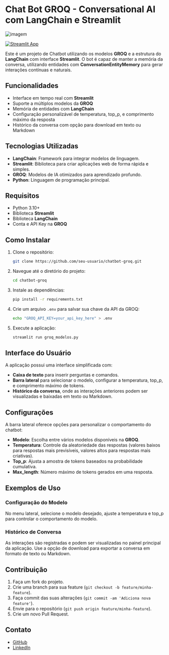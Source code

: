 # Chat Bot GROQ - Conversational AI com LangChain e Streamlit

![imagem](https://cdn.asp.events/CLIENT_Informa__AADDE28D_5056_B739_5481D63BF875B0DF/sites/ai-summit-NY-2022/media/libraries/exhibitors/0b84f0a6-3bbd-11ee-bff906bd0f937899-cover-image.png)

[![Streamlit App](https://static.streamlit.io/badges/streamlit_badge_black_white.svg)](https://groq-modelos.streamlit.app/)

Este é um projeto de Chatbot utilizando os modelos **GROQ** e a estrutura do **LangChain** com interface **Streamlit**. O bot é capaz de manter a memória da conversa, utilizando entidades com **ConversationEntityMemory** para gerar interações contínuas e naturais.


## Funcionalidades

- Interface em tempo real com **Streamlit**
- Suporte a múltiplos modelos da **GROQ**
- Memória de entidades com **LangChain**
- Configuração personalizável de temperatura, top_p, e comprimento máximo da resposta
- Histórico da conversa com opção para download em texto ou Markdown

## Tecnologias Utilizadas

- **LangChain**: Framework para integrar modelos de linguagem.
- **Streamlit**: Biblioteca para criar aplicações web de forma rápida e simples.
- **GROQ**: Modelos de IA otimizados para aprendizado profundo.
- **Python**: Linguagem de programação principal.

## Requisitos

- Python 3.10+
- Biblioteca **Streamlit**
- Biblioteca **LangChain**
- Conta e API Key na **GROQ**

## Como Instalar

1. Clone o repositório:

    ```bash
    git clone https://github.com/seu-usuario/chatbot-groq.git
    ```

2. Navegue até o diretório do projeto:

    ```bash
    cd chatbot-groq
    ```

3. Instale as dependências:

    ```bash
    pip install -r requirements.txt
    ```

4. Crie um arquivo `.env` para salvar sua chave da API da GROQ:

    ```bash
    echo "GROQ_API_KEY=your_api_key_here" > .env
    ```

5. Execute a aplicação:

    ```bash
    streamlit run groq_modelos.py
    ```

## Interface do Usuário

A aplicação possui uma interface simplificada com:

- **Caixa de texto** para inserir perguntas e comandos.
- **Barra lateral** para selecionar o modelo, configurar a temperatura, top_p, e comprimento máximo de tokens.
- **Histórico da conversa**, onde as interações anteriores podem ser visualizadas e baixadas em texto ou Markdown.
  
## Configurações

A barra lateral oferece opções para personalizar o comportamento do chatbot:

- **Modelo**: Escolha entre vários modelos disponíveis na **GROQ**.
- **Temperatura**: Controle da aleatoriedade das respostas (valores baixos para respostas mais previsíveis, valores altos para respostas mais criativas).
- **Top_p**: Ajusta a amostra de tokens baseados na probabilidade cumulativa.
- **Max_length**: Número máximo de tokens gerados em uma resposta.

## Exemplos de Uso

### Configuração do Modelo
No menu lateral, selecione o modelo desejado, ajuste a temperatura e top_p para controlar o comportamento do modelo.

### Histórico de Conversa
As interações são registradas e podem ser visualizadas no painel principal da aplicação. Use a opção de download para exportar a conversa em formato de texto ou Markdown.

## Contribuição

1. Faça um fork do projeto.
2. Crie uma branch para sua feature (`git checkout -b feature/minha-feature`).
3. Faça commit das suas alterações (`git commit -am 'Adiciona nova feature'`).
4. Envie para o repositório (`git push origin feature/minha-feature`).
5. Crie um novo Pull Request.

## Contato

- [GitHub](https://github.com/jeferson100)
- [LinkedIn](https://www.linkedin.com/in/jefersonsehnem/)


